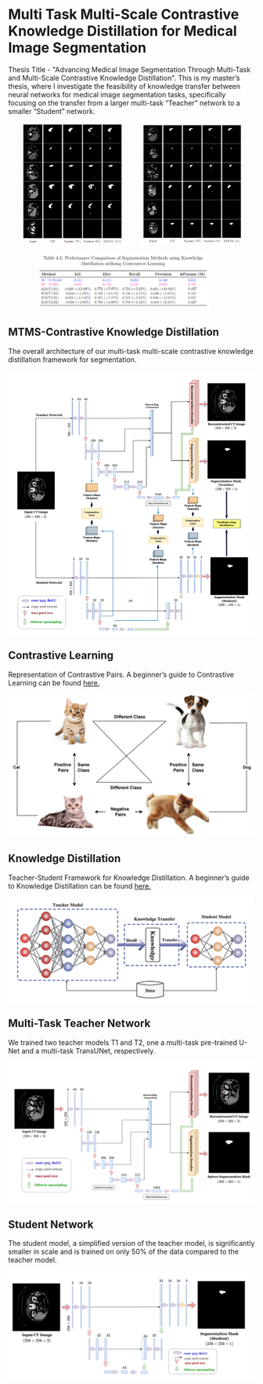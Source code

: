 # Multi Task Multi-Scale Contrastive Knowledge Distillation for Medical Image Segmentation

Thesis Title - "Advancing Medical Image Segmentation Through Multi-Task and Multi-Scale Contrastive Knowledge Distillation". This is my master’s thesis, where I investigate the feasibility of knowledge transfer between neural networks for medical image segmentation tasks, specifically focusing on the transfer from a larger multi-task “Teacher” network to a smaller “Student” network. 

<p align="center">
  <img alt="Light" src="/assets/T1-S1.png" width="42%">
&nbsp; &nbsp; &nbsp; &nbsp;
  <img alt="Dark" src="/assets/T1-S2.png" width="41%">
</p>

<p align="center">
  <img alt="Light" src="/assets/Results.png" width="70%">
&nbsp; &nbsp; &nbsp; &nbsp;
</p>

## MTMS-Contrastive Knowledge Distillation
The overall architecture of our multi-task multi-scale contrastive knowledge distillation framework for segmentation. 

![alt text](/assets/MTMS-KD.png?raw=true)

## Contrastive Learning
Representation of Contrastive Pairs. A beginner’s guide to Contrastive Learning can be found [here.](https://www.v7labs.com/blog/contrastive-learning-guide)

![alt text](/assets/CL.png?raw=true)

## Knowledge Distillation
Teacher-Student Framework for Knowledge Distillation. A beginner’s guide to Knowledge Distillation can be found [here.](https://www.v7labs.com/blog/knowledge-distillation-guide)

![alt text](/assets/KD.png?raw=true)

## Multi-Task Teacher Network
We trained two teacher models T1 and T2, one a multi-task pre-trained U-Net and a multi-task TransUNet, respectively.

![alt text](/assets/MT-Teacher.png?raw=true)

## Student Network
The student model, a simplified version of the teacher model, is significantly smaller in scale and is trained on only 50% of the data compared to the teacher model.

![alt text](/assets/Student.png?raw=true)


